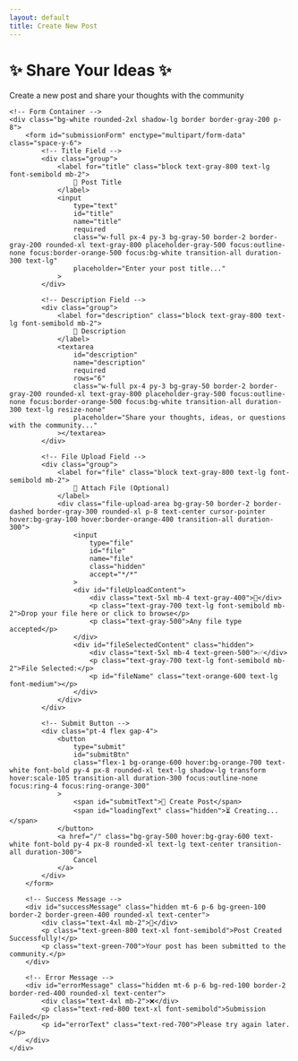 ```yaml
---
layout: default
title: Create New Post
---
```


<div class="max-w-4xl mx-auto">
    <!-- Page Header -->
    <div class="text-center mb-8">
        <h1 class="text-4xl font-bold text-orange-600 mb-4">
            ✨ Share Your Ideas ✨
        </h1>
        <p class="text-xl text-gray-600">
            Create a new post and share your thoughts with the community
        </p>
    </div>

    <!-- Form Container -->
    <div class="bg-white rounded-2xl shadow-lg border border-gray-200 p-8">
        <form id="submissionForm" enctype="multipart/form-data" class="space-y-6">
            <!-- Title Field -->
            <div class="group">
                <label for="title" class="block text-gray-800 text-lg font-semibold mb-2">
                    🎯 Post Title
                </label>
                <input
                    type="text"
                    id="title"
                    name="title"
                    required
                    class="w-full px-4 py-3 bg-gray-50 border-2 border-gray-200 rounded-xl text-gray-800 placeholder-gray-500 focus:outline-none focus:border-orange-500 focus:bg-white transition-all duration-300 text-lg"
                    placeholder="Enter your post title..."
                >
            </div>

            <!-- Description Field -->
            <div class="group">
                <label for="description" class="block text-gray-800 text-lg font-semibold mb-2">
                    📝 Description
                </label>
                <textarea
                    id="description"
                    name="description"
                    required
                    rows="6"
                    class="w-full px-4 py-3 bg-gray-50 border-2 border-gray-200 rounded-xl text-gray-800 placeholder-gray-500 focus:outline-none focus:border-orange-500 focus:bg-white transition-all duration-300 text-lg resize-none"
                    placeholder="Share your thoughts, ideas, or questions with the community..."
                ></textarea>
            </div>

            <!-- File Upload Field -->
            <div class="group">
                <label for="file" class="block text-gray-800 text-lg font-semibold mb-2">
                    📎 Attach File (Optional)
                </label>
                <div class="file-upload-area bg-gray-50 border-2 border-dashed border-gray-300 rounded-xl p-8 text-center cursor-pointer hover:bg-gray-100 hover:border-orange-400 transition-all duration-300">
                    <input
                        type="file"
                        id="file"
                        name="file"
                        class="hidden"
                        accept="*/*"
                    >
                    <div id="fileUploadContent">
                        <div class="text-5xl mb-4 text-gray-400">📁</div>
                        <p class="text-gray-700 text-lg font-semibold mb-2">Drop your file here or click to browse</p>
                        <p class="text-gray-500">Any file type accepted</p>
                    </div>
                    <div id="fileSelectedContent" class="hidden">
                        <div class="text-5xl mb-4 text-green-500">✅</div>
                        <p class="text-gray-700 text-lg font-semibold mb-2">File Selected:</p>
                        <p id="fileName" class="text-orange-600 text-lg font-medium"></p>
                    </div>
                </div>
            </div>

            <!-- Submit Button -->
            <div class="pt-4 flex gap-4">
                <button
                    type="submit"
                    id="submitBtn"
                    class="flex-1 bg-orange-600 hover:bg-orange-700 text-white font-bold py-4 px-8 rounded-xl text-lg shadow-lg transform hover:scale-105 transition-all duration-300 focus:outline-none focus:ring-4 focus:ring-orange-300"
                >
                    <span id="submitText">🚀 Create Post</span>
                    <span id="loadingText" class="hidden">⏳ Creating...</span>
                </button>
                <a href="/" class="bg-gray-500 hover:bg-gray-600 text-white font-bold py-4 px-8 rounded-xl text-lg text-center transition-all duration-300">
                    Cancel
                </a>
            </div>
        </form>

        <!-- Success Message -->
        <div id="successMessage" class="hidden mt-6 p-6 bg-green-100 border-2 border-green-400 rounded-xl text-center">
            <div class="text-4xl mb-2">🎉</div>
            <p class="text-green-800 text-xl font-semibold">Post Created Successfully!</p>
            <p class="text-green-700">Your post has been submitted to the community.</p>
        </div>

        <!-- Error Message -->
        <div id="errorMessage" class="hidden mt-6 p-6 bg-red-100 border-2 border-red-400 rounded-xl text-center">
            <div class="text-4xl mb-2">❌</div>
            <p class="text-red-800 text-xl font-semibold">Submission Failed</p>
            <p id="errorText" class="text-red-700">Please try again later.</p>
        </div>
    </div>

</div>

<script>
    // Firebase Function URL - Replace with your actual Firebase function URL
    const FIREBASE_FUNCTION_URL = 'https://asia-south1-isocnet-2d37f.cloudfunctions.net/submitForm';

    // File upload handling
    const fileInput = document.getElementById('file');
    const fileUploadArea = document.querySelector('.file-upload-area');
    const fileUploadContent = document.getElementById('fileUploadContent');
    const fileSelectedContent = document.getElementById('fileSelectedContent');
    const fileName = document.getElementById('fileName');

    // Click to upload
    fileUploadArea.addEventListener('click', () => {
        fileInput.click();
    });

    // File selection
    fileInput.addEventListener('change', (e) => {
        if (e.target.files.length > 0) {
            const file = e.target.files[0];
            fileName.textContent = file.name;
            fileUploadContent.classList.add('hidden');
            fileSelectedContent.classList.remove('hidden');
        }
    });

    // Drag and drop functionality
    fileUploadArea.addEventListener('dragover', (e) => {
        e.preventDefault();
        fileUploadArea.classList.add('border-orange-500', 'bg-orange-50');
    });

    fileUploadArea.addEventListener('dragleave', (e) => {
        e.preventDefault();
        fileUploadArea.classList.remove('border-orange-500', 'bg-orange-50');
    });

    fileUploadArea.addEventListener('drop', (e) => {
        e.preventDefault();
        fileUploadArea.classList.remove('border-orange-500', 'bg-orange-50');
        
        const files = e.dataTransfer.files;
        if (files.length > 0) {
            fileInput.files = files;
            const file = files[0];
            fileName.textContent = file.name;
            fileUploadContent.classList.add('hidden');
            fileSelectedContent.classList.remove('hidden');
        }
    });

    // Form submission
    document.getElementById('submissionForm').addEventListener('submit', async (e) => {
        e.preventDefault();
        
        const submitBtn = document.getElementById('submitBtn');
        const submitText = document.getElementById('submitText');
        const loadingText = document.getElementById('loadingText');
        const successMessage = document.getElementById('successMessage');
        const errorMessage = document.getElementById('errorMessage');
        
        // Show loading state
        submitBtn.disabled = true;
        submitText.classList.add('hidden');
        loadingText.classList.remove('hidden');
        successMessage.classList.add('hidden');
        errorMessage.classList.add('hidden');

        try {
            // Prepare form data
            const formData = new FormData();
            formData.append('title', document.getElementById('title').value);
            formData.append('description', document.getElementById('description').value);
            if (document.getElementById('file').files[0]) {
                formData.append('file', document.getElementById('file').files[0]);
            }

            // Submit to Firebase function
            const response = await fetch(FIREBASE_FUNCTION_URL, {
                method: 'POST',
                body: formData
            });

            if (response.ok) {
                const result = await response.json();
                console.log('Success:', result);
                
                // Show success message
                successMessage.classList.remove('hidden');
                
                // Reset form after delay
                setTimeout(() => {
                    document.getElementById('submissionForm').reset();
                    fileUploadContent.classList.remove('hidden');
                    fileSelectedContent.classList.add('hidden');
                    successMessage.classList.add('hidden');
                }, 3000);
            } else {
                throw new Error(`HTTP error! status: ${response.status}`);
            }
        } catch (error) {
            console.error('Error:', error);
            
            // Show error message
            document.getElementById('errorText').textContent = error.message;
            errorMessage.classList.remove('hidden');
        } finally {
            // Reset button state
            submitBtn.disabled = false;
            submitText.classList.remove('hidden');
            loadingText.classList.add('hidden');
        }
    });
</script>
